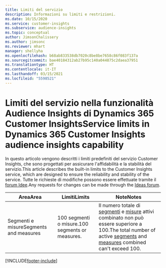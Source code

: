 ```yaml
---
title: Limiti del servizio
description: Informazioni su limiti e restrizioni.
ms.date: 10/15/2020
ms.service: customer-insights
ms.subservice: audience-insights
ms.topic: conceptual
author: JimsonChalissery
ms.author: jimsonc
ms.reviewer: mhart
manager: shellyha
ms.openlocfilehash: b68ab833538db7020c8be8be7658c86f083f137a
ms.sourcegitcommit: bae40184312ab27b95c140a044875c2daea37951
ms.translationtype: HT
ms.contentlocale: it-IT
ms.lasthandoff: 03/15/2021
ms.locfileid: "5598521"
---
```

# <a name="service-limits-in-dynamics-365-customer-insights-audience-insights-capability"></a><span data-ttu-id="964e6-103">Limiti del servizio nella funzionalità Audience Insights di Dynamics 365 Customer Insights</span><span class="sxs-lookup"><span data-stu-id="964e6-103">Service limits in Dynamics 365 Customer Insights audience insights capability</span></span>

<span data-ttu-id="964e6-104">In questo articolo vengono descritti i limiti predefiniti del servizio Customer Insights, che sono progettati per assicurare l'affidabilità e la stabilità del servizio.</span><span class="sxs-lookup"><span data-stu-id="964e6-104">This article describes the built-in limits to the Customer Insights service, which are designed to ensure the reliability and stability of the service.</span></span> <span data-ttu-id="964e6-105">Tutte le richieste di modifiche possono essere effettuate tramite il [forum Idee](https://go.microsoft.com/fwlink/?linkid=2074172).</span><span class="sxs-lookup"><span data-stu-id="964e6-105">Any requests for changes can be made through the [Ideas forum](https://go.microsoft.com/fwlink/?linkid=2074172).</span></span> 
 
| <span data-ttu-id="964e6-106">Area</span><span class="sxs-lookup"><span data-stu-id="964e6-106">Area</span></span>  | <span data-ttu-id="964e6-107">Limiti</span><span class="sxs-lookup"><span data-stu-id="964e6-107">Limits</span></span>  | <span data-ttu-id="964e6-108">Note</span><span class="sxs-lookup"><span data-stu-id="964e6-108">Notes</span></span> |
|-------------|---------------------------------------------------------------------|---------------------------------------------------------------------|
| <span data-ttu-id="964e6-109">Segmenti e misure</span><span class="sxs-lookup"><span data-stu-id="964e6-109">Segments and measures</span></span> | <span data-ttu-id="964e6-110">100 segmenti o misure.</span><span class="sxs-lookup"><span data-stu-id="964e6-110">100 segments or measures.</span></span> | <span data-ttu-id="964e6-111">Il numero totale di [segmenti](segments.md) e [misure](measures.md) attivi combinato non può essere superiore a 100.</span><span class="sxs-lookup"><span data-stu-id="964e6-111">The total number of active [segments](segments.md) and [measures](measures.md) combined can't exceed 100.</span></span>  |


[!INCLUDE[footer-include](../includes/footer-banner.md)]